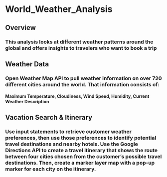 # World_Weather_Analysis

## Overview
### This analysis looks at different weather patterns around the global and offers insights to travelers who want to book a trip

## Weather Data
###  Open Weather Map API to pull weather information on over 720 different cities around the world. That information consists of:

#### Maximum Temperature, Cloudiness, Wind Speed, Humidity, Current Weather Description

## Vacation Search & Itinerary

### Use input statements to retrieve customer weather preferences, then use those preferences to identify potential travel destinations and nearby hotels. Use the Google Directions API to create a travel itinerary that shows the route between four cities chosen from the customer’s possible travel destinations. Then, create a marker layer map with a pop-up marker for each city on the itinerary.
